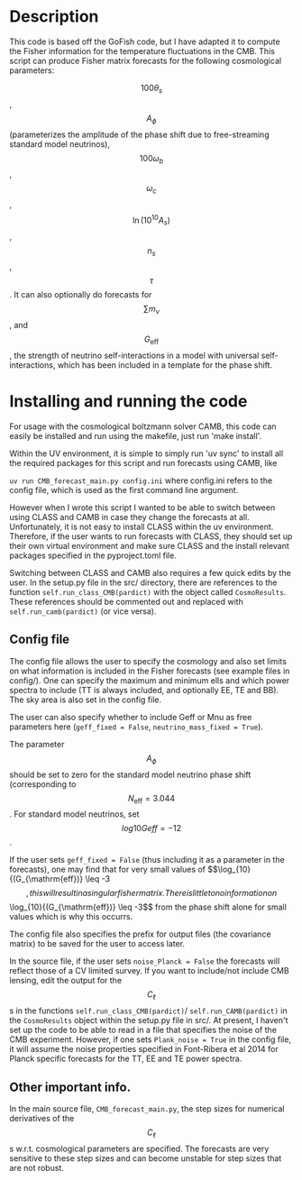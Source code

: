 # Description 

This code is based off the GoFish code, but I have adapted it to compute the Fisher information for the temperature fluctuations in the CMB. This script can produce Fisher matrix forecasts for the following cosmological parameters:

$$100\theta_s$$, $$A_{\phi}$$ (parameterizes the amplitude of the phase shift due to free-streaming standard model neutrinos), $$100\omega_b$$, $$\omega_{c}$$, $$\ln{(10^{10} A_s)}$$, $$n_s$$, $$\tau$$. It can also optionally do forecasts for $$\sum m_{\nu}$$, and $$G_{\mathrm{eff}}$$, the strength of neutrino self-interactions in a model with universal self-interactions, which has been included in a template for the phase shift. 

# Installing and running the code 

For usage with the cosmological boltzmann solver CAMB, this code can easily be installed and run using the makefile, just run 'make install'. 

Within the UV environment, it is simple to simply run 'uv sync' to install all the required packages for this script and run forecasts using CAMB, like

```uv run CMB_forecast_main.py config.ini``` where config.ini refers to the config file, which is used as the first command line argument. 

However when I wrote this script I wanted to be able to switch between using CLASS and CAMB in case they change the forecasts at all. Unfortunately, it is not easy to install CLASS within the uv environment. Therefore, if the user wants to run forecasts with CLASS, they should set up their own virtual environment and make sure CLASS and the install relevant packages specified in the pyproject.toml file. 

Switching between CLASS and CAMB also requires a few quick edits by the user. In the setup.py file in the src/ directory, there are references to the function ```self.run_class_CMB(pardict)``` with the object called ```CosmoResults```. These references should be commented out and replaced with  ```self.run_camb(pardict)``` (or vice versa). 


## Config file 

The config file allows the user to specify the cosmology and also set limits on what information is included in the Fisher forecasts (see example files in config/). One can specify the maximum and minimum ells and which power spectra to include (TT is always included, and optionally EE, TE and BB). The sky area is also set in the config file. 

The user can also specify whether to include Geff or Mnu as free parameters here (```geff_fixed = False```, ```neutrino_mass_fixed = True```). 

The parameter $$A_{\phi}$$ should be set to zero for the standard model neutrino phase shift (corresponding to $$N_{\mathrm{eff}} = 3.044$$. For standard model neutrinos, set $$log10Geff = -12$$. 

If the user sets ```geff_fixed = False``` (thus including it as a parameter in the forecasts), one may find that for very small values of $$\log_{10}{(G_{\mathrm{eff})} \leq -3$$, this will result in a singular fisher matrix. There is little to no information on $$\log_{10}{(G_{\mathrm{eff})} \leq -3$$ from the phase shift alone for small values which is why this occurrs. 

The config file also specifies the prefix for output files (the covariance matrix) to be saved for the user to access later. 

In the source file, if the user sets ```noise_Planck = False``` the forecasts will reflect those of a CV limited survey. If you want to include/not include CMB lensing, edit the output for the $$C_{\ell}$$s in the functions ```self.run_class_CMB(pardict)```/ ```self.run_CAMB(pardict)``` in the ```CosmoResults``` object within the setup.py file in src/. At present, I haven't set up the code to be able to read in a file that specifies the noise of the CMB experiment. However, if one sets ```Plank_noise = True``` in the config file, it will assume the noise properties specified in Font-Ribera et al 2014 for Planck specific forecasts for the TT, EE and TE power spectra. 

## Other important info.

In the main source file, ```CMB_forecast_main.py```, the step sizes for numerical derivatives of the $$C_{\ell}$$s w.r.t. cosmological parameters are specified. The forecasts are very sensitive to these step sizes and can become unstable for step sizes that are not robust.



